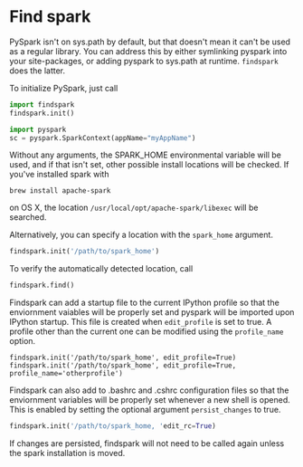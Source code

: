 # Find spark

PySpark isn't on sys.path by default, but that doesn't mean it can't be used as a regular library.
You can address this by either symlinking pyspark into your site-packages,
or adding pyspark to sys.path at runtime. `findspark` does the latter.

To initialize PySpark, just call

```python
import findspark
findspark.init()

import pyspark
sc = pyspark.SparkContext(appName="myAppName")
```

Without any arguments, the SPARK_HOME environmental variable will be used,
and if that isn't set, other possible install locations will be checked. If
you've installed spark with

    brew install apache-spark

on OS X, the location `/usr/local/opt/apache-spark/libexec` will be searched.

Alternatively, you can specify a location with the `spark_home` argument.

```python
findspark.init('/path/to/spark_home')
```

To verify the automatically detected location, call

```python
findspark.find()
```

Findspark can add a startup file to the current IPython profile so that the enviornment vaiables will be properly set and pyspark will be imported upon IPython startup. This file is created when `edit_profile` is set to true. A profile other than the current one can be modified using the `profile_name` option.

```ipython --profile=myprofile
findspark.init('/path/to/spark_home', edit_profile=True)
findspark.init('/path/to/spark_home', edit_profile=True, profile_name='otherprofile')
```

Findspark can also add to .bashrc and .cshrc configuration files so that the enviornment variables will be properly set whenever a new shell is opened. This is enabled by setting the optional argument `persist_changes` to true.

```python
findspark.init('/path/to/spark_home, 'edit_rc=True)
```

If changes are persisted, findspark will not need to be called again unless the spark installation is moved.
